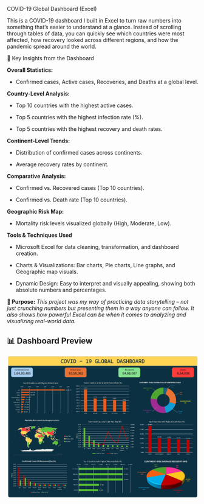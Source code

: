 COVID-19 Global Dashboard (Excel)

This is a COVID-19 dashboard I built in Excel to turn raw numbers into something that’s easier to understand at a glance. Instead of scrolling through tables of data, you can quickly see which countries were most affected, how recovery looked across different regions, and how the pandemic spread around the world.

🔹 Key Insights from the Dashboard

**Overall Statistics:**

- Confirmed cases, Active cases, Recoveries, and Deaths at a global level.

**Country-Level Analysis:**

- Top 10 countries with the highest active cases.

- Top 5 countries with the highest infection rate (%).

- Top 5 countries with the highest recovery and death rates.

**Continent-Level Trends:**

- Distribution of confirmed cases across continents.

- Average recovery rates by continent.

**Comparative Analysis:**

- Confirmed vs. Recovered cases (Top 10 countries).

- Confirmed vs. Death rate (Top 10 countries).

**Geographic Risk Map:**

- Mortality risk levels visualized globally (High, Moderate, Low).


**Tools & Techniques Used**

- Microsoft Excel for data cleaning, transformation, and dashboard creation.

- Charts & Visualizations: Bar charts, Pie charts, Line graphs, and Geographic map visuals.

- Dynamic Design: Easy to interpret and visually appealing, showing both absolute numbers and percentages.

**🚀 Purpose:**
*This project was my way of practicing data storytelling – not just crunching numbers but presenting them in a way anyone can follow. It also shows how powerful Excel can be when it comes to analyzing and visualizing real-world data.*

## 📊 Dashboard Preview
![COVID-19 Dashboard](Covid_19_dashboard.jpg)
